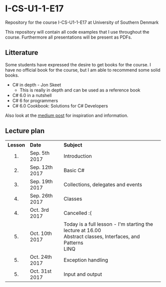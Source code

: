 # I-CS-U1-1-E17

Repository for the course I-CS-U1-1-E17 at University of Southern Denmark

This repository will contain all code examples that I use throughout the course. Furthermore all presentations will be present as PDFs.

## Litterature

Some students have expressed the desire to get books for the course. I have no official book for the course, but I am able to recommend some solid books. 

- C# in depth - Jon Skeet
  - This is really in depth and can be used as a reference book
- C# 6.0 in a nutshell
- C# 6 for programmers
- C# 6.0 Cookbook: Solutions for C# Developers

Also look at the [medium post](https://medium.com/level-up-web/best-c-books-in-2017-f0532502d34c) for inspiration and information.

## Lecture plan

<table>
  <tr>
    <th style="text-align:left">Lesson</th>
    <th style="text-align:left">Date</th>
    <th style="text-align:left">Subject</th>
  </tr>
  <tr>
    <td style="text-align:center;">1.</td>
    <td>Sep. 5th 2017</td>
    <td>Introduction</td>
  </tr>
    <tr>
    <td style="text-align:center;">2.</td>
    <td>Sep. 12th 2017</td>
    <td>Basic C#</td>
  </tr>
    <tr>
    <td style="text-align:center;">3.</td>
    <td>Sep. 19th 2017</td>
    <td>Collections, delegates and events</td>
  </tr>
  <tr>
    <td style="text-align:center;">4.</td>
    <td>Sep. 26th 2017</td>
    <td>Classes</td>
  </tr>
  <tr>
    <td style="text-align:center;">4.</td>
    <td>Oct. 3rd 2017</td>
    <td>Cancelled :(</td>
  </tr>
  <tr>
    <td style="text-align:center;">5.</td>
    <td>Oct. 10th 2017</td>
    <td>Today is a full lesson - I'm starting the lecture at 16.00
    <br>Abstract classes, Interfaces, and Patterns
    <br>LINQ</td>
  </tr>
  <tr>
    <td style="text-align:center;">5.</td>
    <td>Oct. 24th 2017</td>
    <td>Exception handling</td>
  </tr>
  <tr>
    <td style="text-align:center;">5.</td>
    <td>Oct. 31st 2017</td>
    <td>Input and output</td>
  </tr>
</table>